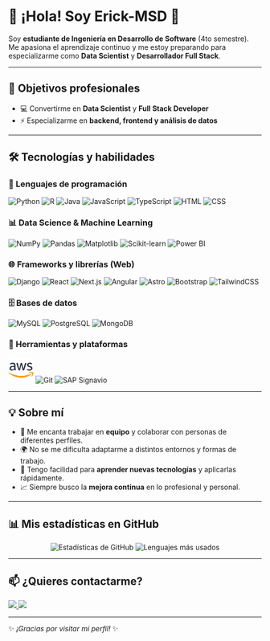 # 👋 ¡Hola! Soy Erick-MSD 🚀

Soy **estudiante de Ingeniería en Desarrollo de Software** (4to semestre).  
Me apasiona el aprendizaje continuo y me estoy preparando para especializarme como **Data Scientist** y **Desarrollador Full Stack**.  

---

## 🎯 Objetivos profesionales
- 💻 Convertirme en **Data Scientist** y **Full Stack Developer**  
- ⚡ Especializarme en **backend, frontend y análisis de datos**  

---

## 🛠️ Tecnologías y habilidades

### 🚀 Lenguajes de programación
<p align="left">
  <img src="https://cdn.jsdelivr.net/gh/devicons/devicon/icons/python/python-original.svg" alt="Python" width="50" height="50"/>
  <img src="https://cdn.jsdelivr.net/gh/devicons/devicon/icons/r/r-original.svg" alt="R" width="50" height="50"/>
  <img src="https://cdn.jsdelivr.net/gh/devicons/devicon/icons/java/java-original.svg" alt="Java" width="50" height="50"/>
  <img src="https://cdn.jsdelivr.net/gh/devicons/devicon/icons/javascript/javascript-original.svg" alt="JavaScript" width="50" height="50"/>
  <img src="https://cdn.jsdelivr.net/gh/devicons/devicon/icons/typescript/typescript-original.svg" alt="TypeScript" width="50" height="50"/>
  <img src="https://cdn.jsdelivr.net/gh/devicons/devicon/icons/html5/html5-original.svg" alt="HTML" width="50" height="50"/>
  <img src="https://cdn.jsdelivr.net/gh/devicons/devicon/icons/css3/css3-original.svg" alt="CSS" width="50" height="50"/>
</p>

### 📊 Data Science & Machine Learning
<p align="left">
  <img src="https://img.shields.io/badge/Numpy-013243?style=for-the-badge&logo=numpy&logoColor=white" alt="NumPy"/>
  <img src="https://img.shields.io/badge/Pandas-150458?style=for-the-badge&logo=pandas&logoColor=white" alt="Pandas"/>
  <img src="https://img.shields.io/badge/Matplotlib-ffffff?style=for-the-badge&logo=plotly&logoColor=blue" alt="Matplotlib"/>
  <img src="https://img.shields.io/badge/Scikit--learn-F7931E?style=for-the-badge&logo=scikitlearn&logoColor=white" alt="Scikit-learn"/>
  <img src="https://img.shields.io/badge/Power%20BI-F2C811?style=for-the-badge&logo=powerbi&logoColor=black" alt="Power BI"/>
</p>


### 🌐 Frameworks y librerías (Web)
<p align="left">
  <img src="https://cdn.jsdelivr.net/gh/devicons/devicon/icons/django/django-plain.svg" alt="Django" width="50" height="50"/>
  <img src="https://cdn.jsdelivr.net/gh/devicons/devicon/icons/react/react-original.svg" alt="React" width="50" height="50"/>
  <img src="https://cdn.jsdelivr.net/gh/devicons/devicon/icons/nextjs/nextjs-original.svg" alt="Next.js" width="50" height="50"/>
  <img src="https://cdn.jsdelivr.net/gh/devicons/devicon/icons/angularjs/angularjs-original.svg" alt="Angular" width="50" height="50"/>
  <img src="https://cdn.jsdelivr.net/gh/devicons/devicon/icons/astro/astro-original.svg" alt="Astro" width="50" height="50"/>
  <img src="https://cdn.jsdelivr.net/gh/devicons/devicon/icons/bootstrap/bootstrap-original.svg" alt="Bootstrap" width="50" height="50"/>
  <img src="https://www.vectorlogo.zone/logos/tailwindcss/tailwindcss-icon.svg" alt="TailwindCSS" width="50" height="50"/>
</p>


### 🗄️ Bases de datos
<p align="left">
  <img src="https://cdn.jsdelivr.net/gh/devicons/devicon/icons/mysql/mysql-original.svg" alt="MySQL" width="50" height="50"/>
  <img src="https://cdn.jsdelivr.net/gh/devicons/devicon/icons/postgresql/postgresql-original.svg" alt="PostgreSQL" width="50" height="50"/>
  <img src="https://cdn.jsdelivr.net/gh/devicons/devicon/icons/mongodb/mongodb-original.svg" alt="MongoDB" width="50" height="50"/>
</p>

### 🔧 Herramientas y plataformas
<p align="left">
  <img src="https://raw.githubusercontent.com/devicons/devicon/master/icons/amazonwebservices/amazonwebservices-original-wordmark.svg" alt="AWS" width="50" height="50"/>
  <img src="https://cdn.jsdelivr.net/gh/devicons/devicon/icons/git/git-original.svg" alt="Git" width="50" height="50"/>
  <img src="https://img.shields.io/badge/SAP-Signavio-blue?style=for-the-badge&logo=sap&logoColor=white" alt="SAP Signavio"/>
</p>



---

## 💡 Sobre mí
- 🤝 Me encanta trabajar en **equipo** y colaborar con personas de diferentes perfiles.  
- 🌍 No se me dificulta adaptarme a distintos entornos y formas de trabajo.  
- 🚀 Tengo facilidad para **aprender nuevas tecnologías** y aplicarlas rápidamente.  
- 📈 Siempre busco la **mejora continua** en lo profesional y personal.  

---

## 📊 Mis estadísticas en GitHub
<p align="center">
  <img src="https://github-readme-stats.vercel.app/api?username=Erick-MSD&show_icons=true&theme=tokyonight" alt="Estadísticas de GitHub"/>
  <img src="https://github-readme-stats.vercel.app/api/top-langs/?username=Erick-MSD&layout=compact&theme=tokyonight" alt="Lenguajes más usados"/>
</p>

---

## 📫 ¿Quieres contactarme?
<p align="left">
  <a href="https://github.com/Erick-MSD" target="_blank">
    <img src="https://img.shields.io/badge/GitHub-181717?style=for-the-badge&logo=github&logoColor=white"/>
  </a>
  <a href="https://www.linkedin.com/in/emsd-b15b462b5/" target="_blank">
    <img src="https://img.shields.io/badge/LinkedIn-0A66C2?style=for-the-badge&logo=linkedin&logoColor=white"/>
  </a>
</p>

---

✨ *¡Gracias por visitar mi perfil!* ✨

